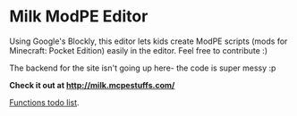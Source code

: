 # Milk ModPE Editor

Using Google's Blockly, this editor lets kids create ModPE scripts (mods for Minecraft: Pocket Edition) easily in the editor. Feel free to contribute :)

The backend for the site isn't going up here- the code is super messy :p

**Check it out at http://milk.mcpestuffs.com/**

[Functions todo list](https://github.com/imnofox/Milk-ModPE-Editor-Dev/blob/master/FUNCTIONS.md).
